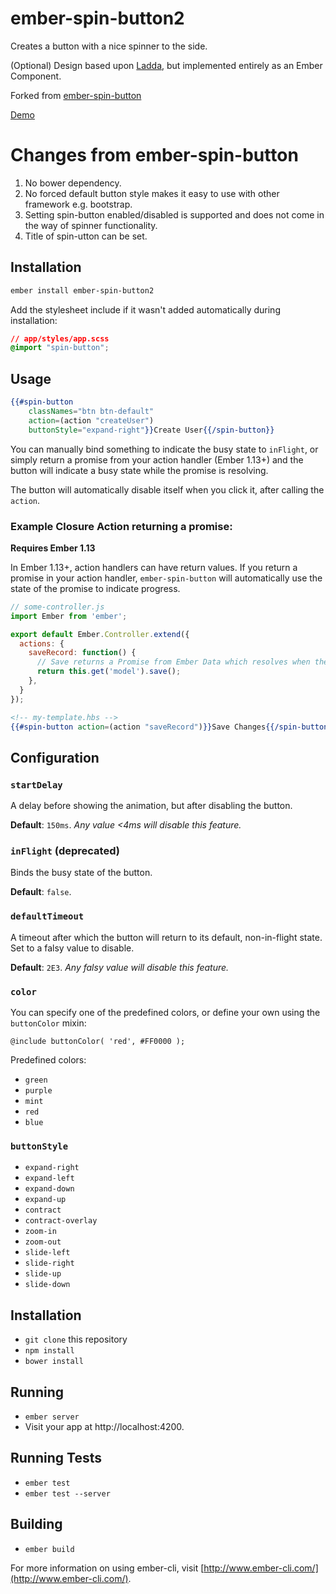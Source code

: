 # ember-spin-button2

Creates a button with a nice spinner to the side. 

(Optional) Design based upon [Ladda](http://lab.hakim.se/ladda/), but implemented entirely as an Ember Component.

Forked from [ember-spin-button](https://github.com/ivanvanderbyl/ember-spin-button)

<a href="https://kashiif.github.io/ember-spin-button2/demo/" target="_blank">Demo</a>

# Changes from ember-spin-button

1. No bower dependency.
1. No forced default button style makes it easy to use with other framework e.g. bootstrap.
2. Setting spin-button enabled/disabled is supported and does not come in the way of spinner functionality. 
3. Title of spin-utton can be set.

## Installation

```bash
ember install ember-spin-button2
```

Add the stylesheet include if it wasn't added automatically during installation:

```css
// app/styles/app.scss
@import "spin-button";
```

## Usage

```handlebars
{{#spin-button 
	classNames="btn btn-default"
    action=(action "createUser")
    buttonStyle="expand-right"}}Create User{{/spin-button}}
```

You can manually bind something to indicate the busy state to `inFlight`, or simply return a promise from your action handler (Ember 1.13+) and the button will indicate a busy state while the promise is resolving.

The button will automatically disable itself when you click it, after calling the `action`.

### Example Closure Action returning a promise:

**Requires Ember 1.13**

In Ember 1.13+, action handlers can have return values. If you return a promise in your action handler, `ember-spin-button` will automatically use the state of the promise to indicate progress.

```js
// some-controller.js
import Ember from 'ember';

export default Ember.Controller.extend({
  actions: {
    saveRecord: function() {
      // Save returns a Promise from Ember Data which resolves when the model is saved.
      return this.get('model').save();
    },
  }
});
```

```handlebars
<!-- my-template.hbs -->
{{#spin-button action=(action "saveRecord")}}Save Changes{{/spin-button}}
```

## Configuration

### `startDelay`

A delay before showing the animation, but after disabling the button.

**Default**: `150ms`. _Any value <4ms will disable this feature._

### `inFlight` (deprecated)

Binds the busy state of the button.

**Default**: `false`.

### `defaultTimeout`

A timeout after which the button will return to its default, non-in-flight state. Set to a falsy value to disable.

**Default**: `2E3`. _Any falsy value will disable this feature._

### `color`

You can specify one of the predefined colors, or define your own using the `buttonColor` mixin:

```
@include buttonColor( 'red', #FF0000 );
```

Predefined colors:

- `green`
- `purple`
- `mint`
- `red`
- `blue`

### `buttonStyle`

- `expand-right`
- `expand-left`
- `expand-down`
- `expand-up`
- `contract`
- `contract-overlay`
- `zoom-in`
- `zoom-out`
- `slide-left`
- `slide-right`
- `slide-up`
- `slide-down`

## Installation

* `git clone` this repository
* `npm install`
* `bower install`

## Running

* `ember server`
* Visit your app at http://localhost:4200.

## Running Tests

* `ember test`
* `ember test --server`

## Building

* `ember build`

For more information on using ember-cli, visit [http://www.ember-cli.com/](http://www.ember-cli.com/).
